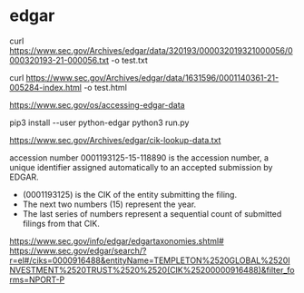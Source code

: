 # edgar


curl https://www.sec.gov/Archives/edgar/data/320193/000032019321000056/0000320193-21-000056.txt -o test.txt

curl https://www.sec.gov/Archives/edgar/data/1631596/0001140361-21-005284-index.html -o test.html


https://www.sec.gov/os/accessing-edgar-data

pip3 install --user python-edgar
python3 run.py


https://www.sec.gov/Archives/edgar/cik-lookup-data.txt

accession number
  0001193125-15-118890 is the accession number, a unique identifier assigned automatically to an accepted submission by EDGAR. 
 -  (0001193125) is the CIK of the entity submitting the filing. 
 - The next two numbers (15) represent the year. 
 - The last series of numbers represent a sequential count of submitted filings from that CIK.

 https://www.sec.gov/info/edgar/edgartaxonomies.shtml#
 https://www.sec.gov/edgar/search/?r=el#/ciks=0000916488&entityName=TEMPLETON%2520GLOBAL%2520INVESTMENT%2520TRUST%2520%2520(CIK%25200000916488)&filter_forms=NPORT-P

 